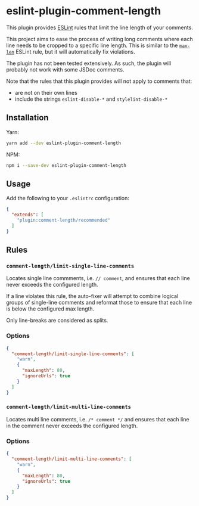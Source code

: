 # eslint-plugin-comment-length

This plugin provides [ESLint](https://eslint.org/) rules that limit the line length of your comments.

This project aims to ease the process of writing long comments where each line needs to be cropped to a specific line length. This is similar to the [`max-len`](https://eslint.org/docs/rules/max-len) ESLint rule, but it will automatically fix violations.

The plugin has not been tested extensively. As such, the plugin will probably not work with some JSDoc comments.

Note that the rules that this plugin provides will not apply to comments that:

- are not on their own lines
- include the strings `eslint-disable-*` and `stylelint-disable-*`

## Installation

Yarn:

```bash
yarn add --dev eslint-plugin-comment-length
```

NPM:

```bash
npm i --save-dev eslint-plugin-comment-length
```

## Usage

Add the following to your `.eslintrc` configuration:

```json
{
  "extends": [
    "plugin:comment-length/recommended"
  ]
}
```

## Rules

### `comment-length/limit-single-line-comments`

Locates single line commments, i.e. `// comment`, and ensures that each line never exceeds the configured length.

If a line violates this rule, the auto-fixer will attempt to combine logical groups of single-line comments and reformat those to ensure that each line is below the configured max length.

Only line-breaks are considered as splits.

### Options

```json
{
  "comment-length/limit-single-line-comments": [
    "warn",
    {
      "maxLength": 80,
      "ignoreUrls": true
    }
  ]
}
```

### `comment-length/limit-multi-line-comments`

Locates multi line comments, i.e. `/* comment */` and ensures that each line in the comment never exceeds the configured length.

### Options

```json
{
  "comment-length/limit-multi-line-comments": [
    "warn",
    {
      "maxLength": 80,
      "ignoreUrls": true
    }
  ]
}
```
